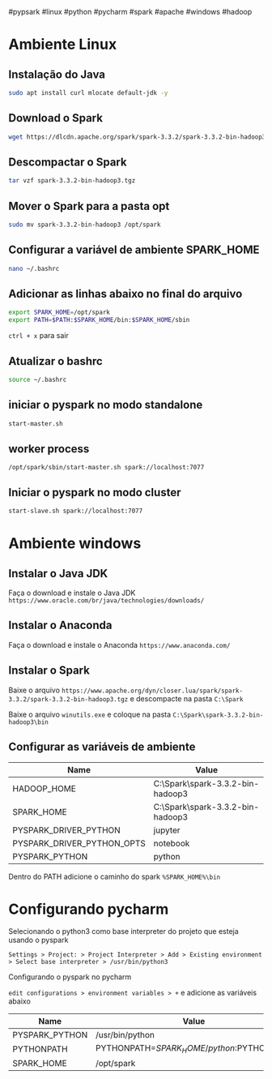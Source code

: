 #pypsark #linux #python #pycharm #spark #apache #windows #hadoop

# Ambiente Linux

## Instalação do Java

```bash
sudo apt install curl mlocate default-jdk -y
```

## Download o Spark

```bash
wget https://dlcdn.apache.org/spark/spark-3.3.2/spark-3.3.2-bin-hadoop3.tgz
```

## Descompactar o Spark

```bash
tar vzf spark-3.3.2-bin-hadoop3.tgz
```

## Mover o Spark para a pasta opt

```bash
sudo mv spark-3.3.2-bin-hadoop3 /opt/spark
```

## Configurar a variável de ambiente SPARK_HOME

```bash
nano ~/.bashrc
```

## Adicionar as linhas abaixo no final do arquivo

```bash 
export SPARK_HOME=/opt/spark
export PATH=$PATH:$SPARK_HOME/bin:$SPARK_HOME/sbin
```

`ctrl + x` para sair

## Atualizar o bashrc

```bash
source ~/.bashrc
```

## iniciar o pyspark no modo standalone

```bash
start-master.sh
```

## worker process

```
/opt/spark/sbin/start-master.sh spark://localhost:7077
```

## Iniciar o pyspark no modo cluster

```bash
start-slave.sh spark://localhost:7077
```

# Ambiente windows

## Instalar o Java JDK

Faça o download e instale o Java JDK `https://www.oracle.com/br/java/technologies/downloads/`

## Instalar o Anaconda

Faça o download e instale o Anaconda `https://www.anaconda.com/`

## Instalar o Spark

Baixe o arquivo `https://www.apache.org/dyn/closer.lua/spark/spark-3.3.2/spark-3.3.2-bin-hadoop3.tgz` e descompacte na
pasta `C:\Spark`

Baixe o arquivo `winutils.exe` e coloque na pasta `C:\Spark\spark-3.3.2-bin-hadoop3\bin`

## Configurar as variáveis de ambiente

| Name                       | Value                            |
|----------------------------|----------------------------------|
| HADOOP_HOME                | C:\Spark\spark-3.3.2-bin-hadoop3 |
| SPARK_HOME                 | C:\Spark\spark-3.3.2-bin-hadoop3 |
| PYSPARK_DRIVER_PYTHON      | jupyter                          |
| PYSPARK_DRIVER_PYTHON_OPTS | notebook                         |
| PYSPARK_PYTHON             | python                           |

Dentro do PATH adicione o caminho do spark `%SPARK_HOME%\bin`

# Configurando pycharm

Selecionando o python3 como base interpreter do projeto que esteja usando o pyspark

`Settings > Project: > Project Interpreter > Add > Existing environment > Select base interpreter > /usr/bin/python3`

Configurando o pyspark no pycharm

`edit configurations > environment variables > +` e adicione as variáveis abaixo

| Name           | Value                                     |
|----------------|-------------------------------------------|
| PYSPARK_PYTHON | /usr/bin/python                           |
| PYTHONPATH     | PYTHONPATH=$SPARK_HOME/python:$PYTHONPATH |
| SPARK_HOME     | /opt/spark                                |


